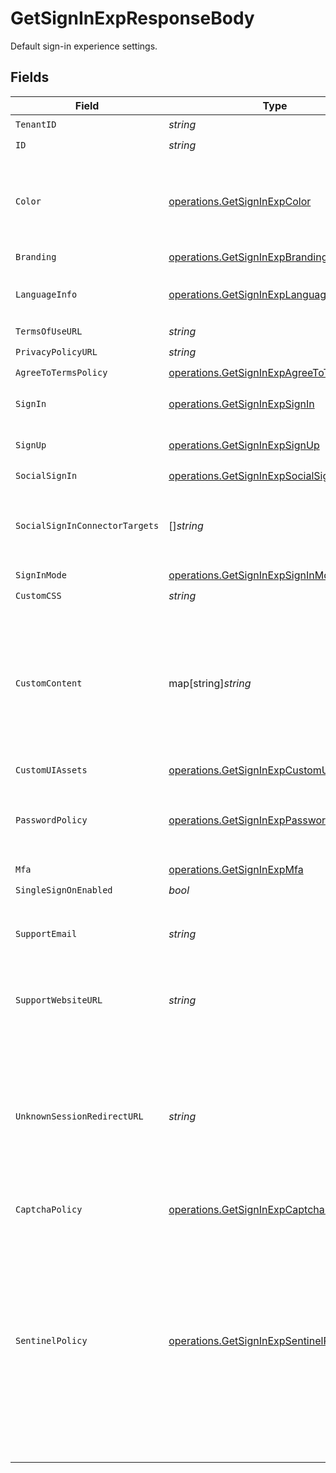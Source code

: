 # GetSignInExpResponseBody

Default sign-in experience settings.


## Fields

| Field                                                                                                                                                                                                                 | Type                                                                                                                                                                                                                  | Required                                                                                                                                                                                                              | Description                                                                                                                                                                                                           |
| --------------------------------------------------------------------------------------------------------------------------------------------------------------------------------------------------------------------- | --------------------------------------------------------------------------------------------------------------------------------------------------------------------------------------------------------------------- | --------------------------------------------------------------------------------------------------------------------------------------------------------------------------------------------------------------------- | --------------------------------------------------------------------------------------------------------------------------------------------------------------------------------------------------------------------- |
| `TenantID`                                                                                                                                                                                                            | *string*                                                                                                                                                                                                              | :heavy_check_mark:                                                                                                                                                                                                    | N/A                                                                                                                                                                                                                   |
| `ID`                                                                                                                                                                                                                  | *string*                                                                                                                                                                                                              | :heavy_check_mark:                                                                                                                                                                                                    | N/A                                                                                                                                                                                                                   |
| `Color`                                                                                                                                                                                                               | [operations.GetSignInExpColor](../../models/operations/getsigninexpcolor.md)                                                                                                                                          | :heavy_check_mark:                                                                                                                                                                                                    | The primary branding color for the sign-in page (both light/dark mode).                                                                                                                                               |
| `Branding`                                                                                                                                                                                                            | [operations.GetSignInExpBranding](../../models/operations/getsigninexpbranding.md)                                                                                                                                    | :heavy_check_mark:                                                                                                                                                                                                    | N/A                                                                                                                                                                                                                   |
| `LanguageInfo`                                                                                                                                                                                                        | [operations.GetSignInExpLanguageInfo](../../models/operations/getsigninexplanguageinfo.md)                                                                                                                            | :heavy_check_mark:                                                                                                                                                                                                    | The language detection policy for the sign-in page.                                                                                                                                                                   |
| `TermsOfUseURL`                                                                                                                                                                                                       | *string*                                                                                                                                                                                                              | :heavy_check_mark:                                                                                                                                                                                                    | N/A                                                                                                                                                                                                                   |
| `PrivacyPolicyURL`                                                                                                                                                                                                    | *string*                                                                                                                                                                                                              | :heavy_check_mark:                                                                                                                                                                                                    | N/A                                                                                                                                                                                                                   |
| `AgreeToTermsPolicy`                                                                                                                                                                                                  | [operations.GetSignInExpAgreeToTermsPolicy](../../models/operations/getsigninexpagreetotermspolicy.md)                                                                                                                | :heavy_check_mark:                                                                                                                                                                                                    | N/A                                                                                                                                                                                                                   |
| `SignIn`                                                                                                                                                                                                              | [operations.GetSignInExpSignIn](../../models/operations/getsigninexpsignin.md)                                                                                                                                        | :heavy_check_mark:                                                                                                                                                                                                    | Sign-in method settings.                                                                                                                                                                                              |
| `SignUp`                                                                                                                                                                                                              | [operations.GetSignInExpSignUp](../../models/operations/getsigninexpsignup.md)                                                                                                                                        | :heavy_check_mark:                                                                                                                                                                                                    | Sign-up method settings.                                                                                                                                                                                              |
| `SocialSignIn`                                                                                                                                                                                                        | [operations.GetSignInExpSocialSignIn](../../models/operations/getsigninexpsocialsignin.md)                                                                                                                            | :heavy_check_mark:                                                                                                                                                                                                    | N/A                                                                                                                                                                                                                   |
| `SocialSignInConnectorTargets`                                                                                                                                                                                        | []*string*                                                                                                                                                                                                            | :heavy_check_mark:                                                                                                                                                                                                    | Enabled social sign-in connectors, will displayed on the sign-in page.                                                                                                                                                |
| `SignInMode`                                                                                                                                                                                                          | [operations.GetSignInExpSignInMode](../../models/operations/getsigninexpsigninmode.md)                                                                                                                                | :heavy_check_mark:                                                                                                                                                                                                    | N/A                                                                                                                                                                                                                   |
| `CustomCSS`                                                                                                                                                                                                           | *string*                                                                                                                                                                                                              | :heavy_check_mark:                                                                                                                                                                                                    | N/A                                                                                                                                                                                                                   |
| `CustomContent`                                                                                                                                                                                                       | map[string]*string*                                                                                                                                                                                                   | :heavy_check_mark:                                                                                                                                                                                                    | Custom content to display on experience flow pages. the page pathname will be the config key, the content will be the config value.                                                                                   |
| `CustomUIAssets`                                                                                                                                                                                                      | [operations.GetSignInExpCustomUIAssets](../../models/operations/getsigninexpcustomuiassets.md)                                                                                                                        | :heavy_check_mark:                                                                                                                                                                                                    | N/A                                                                                                                                                                                                                   |
| `PasswordPolicy`                                                                                                                                                                                                      | [operations.GetSignInExpPasswordPolicy](../../models/operations/getsigninexppasswordpolicy.md)                                                                                                                        | :heavy_check_mark:                                                                                                                                                                                                    | Password policies to adjust the password strength requirements.                                                                                                                                                       |
| `Mfa`                                                                                                                                                                                                                 | [operations.GetSignInExpMfa](../../models/operations/getsigninexpmfa.md)                                                                                                                                              | :heavy_check_mark:                                                                                                                                                                                                    | MFA settings                                                                                                                                                                                                          |
| `SingleSignOnEnabled`                                                                                                                                                                                                 | *bool*                                                                                                                                                                                                                | :heavy_check_mark:                                                                                                                                                                                                    | N/A                                                                                                                                                                                                                   |
| `SupportEmail`                                                                                                                                                                                                        | *string*                                                                                                                                                                                                              | :heavy_check_mark:                                                                                                                                                                                                    | The support email address to display on the error pages.                                                                                                                                                              |
| `SupportWebsiteURL`                                                                                                                                                                                                   | *string*                                                                                                                                                                                                              | :heavy_check_mark:                                                                                                                                                                                                    | The support website URL to display on the error pages.                                                                                                                                                                |
| `UnknownSessionRedirectURL`                                                                                                                                                                                           | *string*                                                                                                                                                                                                              | :heavy_check_mark:                                                                                                                                                                                                    | The fallback URL to redirect users when the sign-in session does not exist or unknown. Client should initiates a new authentication flow after the redirection.                                                       |
| `CaptchaPolicy`                                                                                                                                                                                                       | [operations.GetSignInExpCaptchaPolicy](../../models/operations/getsigninexpcaptchapolicy.md)                                                                                                                          | :heavy_check_mark:                                                                                                                                                                                                    | N/A                                                                                                                                                                                                                   |
| `SentinelPolicy`                                                                                                                                                                                                      | [operations.GetSignInExpSentinelPolicy](../../models/operations/getsigninexpsentinelpolicy.md)                                                                                                                        | :heavy_check_mark:                                                                                                                                                                                                    | Custom sentinel policy settings. Use this field to customize the user lockout policy. The default value is 100 failed attempts within one hour. The user will be locked out for 60 minutes after exceeding the limit. |